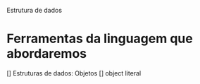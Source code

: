 Estrutura de dados

# Ferramentas da linguagem que abordaremos

[] Estruturas de dados: Objetos
  [] object literal